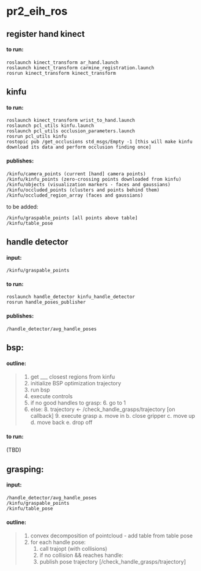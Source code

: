 # pr2_eih_ros


## register hand kinect
#### to run:
```
roslaunch kinect_transform ar_hand.launch
roslaunch kinect_transform carmine_registration.launch
rosrun kinect_transform kinect_transform
```

## kinfu
#### to run:
```
roslaunch kinect_transform wrist_to_hand.launch
roslaunch pcl_utils kinfu.launch
roslaunch pcl_utils occlusion_parameters.launch
rosrun pcl_utils kinfu
rostopic pub /get_occlusions std_msgs/Empty -1 [this will make kinfu download its data and perform occlusion finding once]
```
#### publishes:
```
/kinfu/camera_points (current [hand] camera points)
/kinfu/kinfu_points (zero-crossing points downloaded from kinfu)
/kinfu/objects (visualization markers - faces and gaussians)
/kinfu/occluded_points (clusters and points behind them)
/kinfu/occluded_region_array (faces and gaussians)
```
to be added:
```
/kinfu/graspable_points [all points above table]
/kinfu/table_pose
```

## handle detector
#### input:
    /kinfu/graspable_points
#### to run:
```
roslaunch handle_detector kinfu_handle_detector
rosrun handle_poses_publisher
```
#### publishes:
    /handle_detector/avg_handle_poses

## bsp:
#### outline:
> 1. get ___ closest regions from kinfu
> 2. initialize BSP optimization trajectory
> 3. run bsp
> 4. execute controls
> 5. if no good handles to grasp:
>     6. go to 1
> 7. else:
>     8. trajectory <- /check_handle_grasps/trajectory [on callback]
>     9. execute grasp
>         a. move in
>         b. close gripper
> 	c. move up
> 	d. move back
> 	e. drop off

#### to run:
(TBD)

## grasping:
#### input:
```
/handle_detector/avg_handle_poses
/kinfu/graspable_points
/kinfu/table_pose
```
#### outline:
> 1. convex decomposition of pointcloud - add table from table pose
> 2. for each handle pose:
>     1. call trajopt (with collisions)
>     2. if no collision && reaches handle:
>     3. publish pose trajectory [/check_handle_grasps/trajectory]
